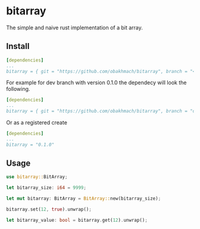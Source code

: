 # bitarray
The simple and naive rust implementation of a bit array.

## Install

```yaml
[dependencies]
...
bitarray = { git = "https://github.com/obakhmach/bitarray", branch = "<desired-branch>", version = "<desired-version>"}
```

For example for dev branch with version 0.1.0 the dependecy will look the following.

```yaml
[dependencies]
...
bitarray = { git = "https://github.com/obakhmach/bitarray", branch = "dev", version = "0.1.0"}
```

Or as a registered create

```yaml
[dependencies]
...
bitarray = "0.1.0"
```

## Usage

```rust
use bitarray::BitArray;

let bitarray_size: i64 = 9999;

let mut bitarray: BitArray = BitArray::new(bitarray_size);

bitarray.set(12, true).unwrap();

let bitarray_value: bool = bitarray.get(12).unwrap();
```
